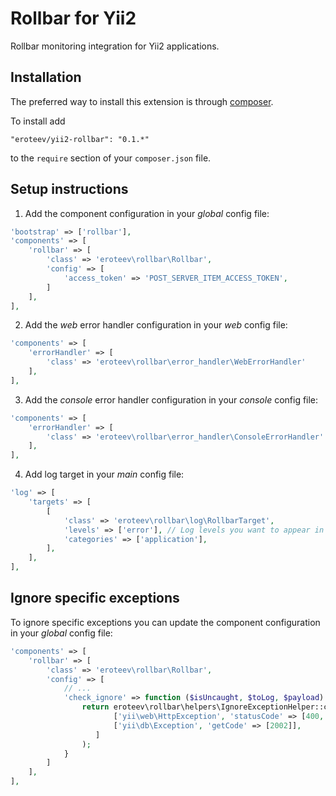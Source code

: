 Rollbar for Yii2
================
Rollbar monitoring integration for Yii2 applications.

Installation
------------
The preferred way to install this extension is through [composer](http://getcomposer.org/download/). 

 To install add
 ```
 "eroteev/yii2-rollbar": "0.1.*"
 ```
 to the `require` section of your `composer.json` file.

Setup instructions
-----
1. Add the component configuration in your *global* config file:
 ```php
 'bootstrap' => ['rollbar'],
 'components' => [
     'rollbar' => [
         'class' => 'eroteev\rollbar\Rollbar',
         'config' => [
             'access_token' => 'POST_SERVER_ITEM_ACCESS_TOKEN',
         ]
     ],
 ],
 ```

2. Add the *web* error handler configuration in your *web* config file:
 ```php
 'components' => [
     'errorHandler' => [
         'class' => 'eroteev\rollbar\error_handler\WebErrorHandler'
     ],
 ],
 ```

3. Add the *console* error handler configuration in your *console* config file:
 ```php
 'components' => [
     'errorHandler' => [
         'class' => 'eroteev\rollbar\error_handler\ConsoleErrorHandler'
     ],
 ],
 ```

4. Add log target in your *main* config file:
 ```php
 'log' => [
     'targets' => [
         [
             'class' => 'eroteev\rollbar\log\RollbarTarget',
             'levels' => ['error'], // Log levels you want to appear in Rollbar
             'categories' => ['application'],
         ],
     ],
 ],
 ```

Ignore specific exceptions
-----
To ignore specific exceptions you can update the component configuration in your *global* config file:
 ```php
 'components' => [
     'rollbar' => [
         'class' => 'eroteev\rollbar\Rollbar',
         'config' => [
             // ...
             'check_ignore' => function ($isUncaught, $toLog, $payload) {
                 return eroteev\rollbar\helpers\IgnoreExceptionHelper::checkIgnore($toLog, [
                        ['yii\web\HttpException', 'statusCode' => [400, 404]],
                        ['yii\db\Exception', 'getCode' => [2002]],
                    ]
                 );
             }
         ]
     ],
 ],
 ```